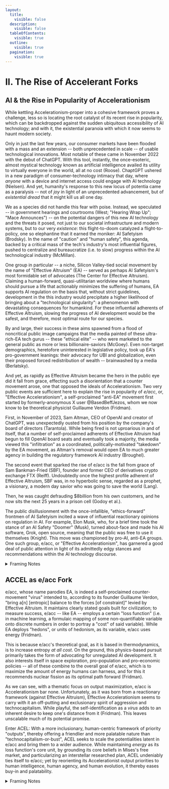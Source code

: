 ```yaml
---
layout:
  title:
    visible: false
  description:
    visible: false
  tableOfContents:
    visible: true
  outline:
    visible: true
  pagination:
    visible: true
---
```


# II. The Rise of Accelerant Forks

##

## AI & the Rise in Popularity of Accelerationism

While kettling Accelerationism-proper into a cohesive framework proves a challenge, less so is locating the root catalyst of its recent rise in popularity, which can be backdropped against the sudden ubiquitous accessibility of AI technology; and with it, the existential paranoia with which it now seems to haunt modern society.

Only in just the last few years, our consumer markets have been flooded with a mass and an extension -- both unprecedented in scale -- of usable technological innovations. Most notable of these came in November 2022 with the debut of ChatGPT. With this tool, instantly, the once-esoteric, almost mystical technology known as artificial intelligence availed its utility to virtually everyone in the world, all at no cost (Roose). ChaptGPT ushered in a new paradigm of consumer-technology intimacy that day, where _anyone_ with a device and internet access could engage with AI technology (Nielsen). And yet, humanity's response to this new locus of potentia came as a paralysis -- not of _joy_ in light of an unprecedented advancement, but of _existential_ _dread_ that it might kill us all one day.&#x20;

We as a species did not handle this fear with poise. Instead, we speculated -- in government hearings and courtrooms (West; "Hearing Wrap Up"; "Mace Announces") -- on the potential dangers of this new AI technology and the threats it posed, not just to our societal infrastructure and modern systems, but to our very _existence_: this flight-to-doom catalyzed a flight-to-policy, one so elephantine that it earned the moniker: AI Safetyism (Brodsky). In the name of "caution" and "human safety", this agenda, backed by a critical mass of the tech's industry's most influential figures, pushed to centralize and bureaucratize (i.e. to slow) progress within the AI technological industry (McMillan).&#x20;

One group in particular -- a niche, Silicon Valley-tied social movement by the name of "Effective Altruism" (EA) -- served as perhaps AI Safetyism's most formidable set of advocates (The Center for Effective Altruism). Claiming a human-forward, quasi-utilitarian worldview where humans should pursue a life that actionably minimizes the suffering of humans, EA supports AI regulation on the basis that, without strict guidelines, development in the this industry would precipitate a higher likelihood of bringing about a "technological singularity": a phenomenon with devastating consequences for humankind. For these influential adherents of Effective Altruism, slowing the progress of AI development would be the safest, and therefore, most optimal route for our species.&#x20;

By and large, their success in these aims spawned from a flood of noncritical public image campaigns that the media painted of these ultra-rich-EA tech gurus -- these "ethical elite" -- who were marketed to the general public as more or less billionaire-saviors (McGoey). Even non-target demographics, heretofore uninterested in legislative policy, took up EA's pro-government leanings: their advocacy for UBI and globalization, even their proposed forced redistribution of wealth -- brainwashed by a media  (Berlatsky).

And yet, as rapidly as Effective Altruism became the hero in the public eye did it fall from grace, effecting such a disorientation that a counter movement arose, one that opposed the ideals of Accelerationism. Two very public events are sufficient here to explain the rise in popularity of _e/acc_, or, "Effective Accelerationism", a self-proclaimed "anti-EA" movement first started by formerly-anonymous X user @BasedBeffJezos, whom we now know to be theoretical physicist Guillaume Verdon (Fridman).&#x20;

First, in November of 2023, Sam Altman, CEO of OpenAI and creator of ChatGPT, was unexpectedly ousted from his position by the company's board of directors (Tarantola). While being fired is not uproarious in and of itself, that a number of self-proclaimed adherents of Effective Altruism had begun to fill OpenAI board seats and eventually took a majority, the media viewed this  "infiltration" as a coordinated, politically-motivated "takedown" by the EA movement, as Altman's removal would open EA to much greater agency in building the regulatory framework AI industry (Broughel).

The second event that sparked the rise of e/acc is the fall from grace of Sam Bankman-Fried (SBF), founder and former CEO of derivatives crypto exchange FTX (Reiff). Undoubtedly once the highest profile adherent of Effective Altruism, SBF was, in no hyperbolic sense, regarded as a prophet, a visionary, a modern day savior who was going to save the world (Lang).

Then, he was caught defrauding $8billion from his own customers, and he now sits the next 25 years in a prison cell (Godoy et al.). &#x20;

The public disillusionment with the once-infallible, "ethics-forward" frontmen of AI Safetyism incited a wave of influential reactionary opinions on regulation in AI. For example, Elon Musk, who, for a brief time took the stance of an AI Safety "Doomer" (Musk), turned about-face and made his AI software, Grok, open source, meaning that the public was free to use it themselves (Knight). This move was championed by pro-AI, anti-EA groups. One such group, e/acc, or "Effective Accelerationism", has garnered a good deal of public attention in light of its admittedly edgy stances and recommendations within the AI technology discourse.&#x20;

<details>

<summary>Framing Notes</summary>

* Georgescu-Roegen: The Entropy Law and the Economic Process (1971)
  * limitations, entropy
* Deleuze and Guattari: Anti-Oedipus (1972)
  * deterritorialization

</details>

## ACCEL as e/acc Fork&#x20;

e/acc, whose name parodies EA, is indeed a self-proclaimed counter-movement "virus" intended to, according to its founder Guillaume Verdon, "bring a\[n] \[entropic] balance to the forces \[of constraint]" levied by Effective Altruism. It maintains clearly stated goals built for civilization; to measure success, e/acc -- like EA -- employs a certain "loss function" (i.e. in machine learning, a formulaic mapping of some non-quantifiable variable onto discrete numbers in order to portray a "cost" of said variable). While EA deploys "hedons", or units of hedonism, as its variable, e/acc uses energy (Fridman).&#x20;

This is because e/acc's theoretical goal, as it is based in thermodynamics, is to increase entropy _at all cost_. On the ground, this physics-based pursuit primarily takes the form of advocating for unregulated AI development. It also interests itself in space exploration, pro-population and pro-economic policies -- all of these combine to the overall goal of e/acc, which is to maximize the amount of energy humans can harness, and for this it recommends nuclear fission as its optimal path forward (Fridman).&#x20;

As we can see, with a thematic focus on output maximization, e/acc is Accelerationism bar none. Unfortunately, as it was born from a reactionary framework (against Effective Altruism), Effective Accelerationism seems to carry with it an off-putting and exclusionary spirit of aggression and technocapitalism. While playful, the self-identification as a _virus_ adds to an inherent desire to keep one's distance from it (Fridman).  This leaves unscalable much of its potential promise.&#x20;

Enter ACEL: With a more inclusionary, human-centric framework of priority "outputs", thereby offering a friendlier and more palatable nature than "technocapitalism-or-bust", ACEL seeks to scale the potentialities latent in e/acc and bring them to a wider audience. While maintaining _energy_ as its loss function's core unit, by grounding its core beliefs in Mises's free market, and particularizing an interstellar researched plan, ACEL undeniably ties itself to e/acc; yet by reorienting its Accelerationist  output priorities to human intelligence, human agency, and human evolution, it thereby eases buy-in and palatability.&#x20;

<details>

<summary>Framing Notes</summary>

* Mises: Human Action (1949)
  * free market, purposeful action
* Hegel: Phenomenology of Spirit (1807)
  * ACEL = necessary evolution

</details>
